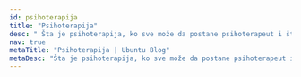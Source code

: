 ```yaml
---
id: psihoterapija
title: "Psihoterapija"
desc: " Šta je psihoterapija, ko sve može da postane psihoterapeut i šta možemo da očekujemo ako se upustimo u ovaj proces."
nav: true
metaTitle: "Psihoterapija | Ubuntu Blog"
metaDesc: "Šta je psihoterapija, ko sve može da postane psihoterapeut i šta možemo da očekujemo ako se upustimo u ovaj proces"
---
```

